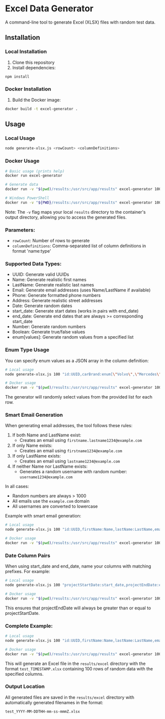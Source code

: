 # Excel Data Generator

A command-line tool to generate Excel (XLSX) files with random test data.

## Installation

### Local Installation
1. Clone this repository
2. Install dependencies:
```bash
npm install
```

### Docker Installation
1. Build the Docker image:
```bash
docker build -t excel-generator .
```

## Usage

### Local Usage
```bash
node generate-xlsx.js <rowCount> <columnDefinitions>
```

### Docker Usage
```bash
# Basic usage (prints help)
docker run excel-generator

# Generate data
docker run -v "$(pwd)/results:/usr/src/app/results" excel-generator 100 "id:UUID,name:Name"

# Windows PowerShell
docker run -v "${PWD}/results:/usr/src/app/results" excel-generator 100 "id:UUID,name:Name"
```

Note: The `-v` flag maps your local `results` directory to the container's output directory, allowing you to access the generated files.

### Parameters:

- `rowCount`: Number of rows to generate
- `columnDefinitions`: Comma-separated list of column definitions in format 'name:type'

### Supported Data Types:

- UUID: Generate valid UUIDs
- Name: Generate realistic first names
- LastName: Generate realistic last names
- Email: Generate email addresses (uses Name/LastName if available)
- Phone: Generate formatted phone numbers
- Address: Generate realistic street addresses
- Date: Generate random dates
- start_date: Generate start dates (works in pairs with end_date)
- end_date: Generate end dates that are always >= corresponding start_date
- Number: Generate random numbers
- Boolean: Generate true/false values
- enum[values]: Generate random values from a specified list

### Enum Type Usage

You can specify enum values as a JSON array in the column definition:
```bash
# Local usage
node generate-xlsx.js 100 "id:UUID,carBrand:enum[\"Volvo\",\"Mercedes\",\"Audi\"]"

# Docker usage
docker run -v "$(pwd)/results:/usr/src/app/results" excel-generator 100 "id:UUID,carBrand:enum[\"Volvo\",\"Mercedes\",\"Audi\"]"
```

The generator will randomly select values from the provided list for each row.

### Smart Email Generation

When generating email addresses, the tool follows these rules:
1. If both Name and LastName exist:
   - Creates an email using `firstname.lastname1234@example.com`
2. If only Name exists:
   - Creates an email using `firstname1234@example.com`
3. If only LastName exists:
   - Creates an email using `lastname1234@example.com`
4. If neither Name nor LastName exists:
   - Generates a random username with random number: `username1234@example.com`

In all cases:
- Random numbers are always > 1000
- All emails use the `example.com` domain
- All usernames are converted to lowercase

Example with smart email generation:
```bash
# Local usage
node generate-xlsx.js 100 "id:UUID,firstName:Name,lastName:LastName,email:Email"

# Docker usage
docker run -v "$(pwd)/results:/usr/src/app/results" excel-generator 100 "id:UUID,firstName:Name,lastName:LastName,email:Email"
```

### Date Column Pairs

When using start_date and end_date, name your columns with matching prefixes. For example:
```bash
# Local usage
node generate-xlsx.js 100 "projectStartDate:start_date,projectEndDate:end_date"

# Docker usage
docker run -v "$(pwd)/results:/usr/src/app/results" excel-generator 100 "projectStartDate:start_date,projectEndDate:end_date"
```
This ensures that projectEndDate will always be greater than or equal to projectStartDate.

### Complete Example:

```bash
# Local usage
node generate-xlsx.js 100 "id:UUID,firstName:Name,lastName:LastName,email:Email,phone:Phone,carBrand:enum[\"Volvo\",\"Mercedes\",\"BMW\"],status:enum[\"Active\",\"Inactive\"]"

# Docker usage
docker run -v "$(pwd)/results:/usr/src/app/results" excel-generator 100 "id:UUID,firstName:Name,lastName:LastName,email:Email,phone:Phone,carBrand:enum[\"Volvo\",\"Mercedes\",\"BMW\"],status:enum[\"Active\",\"Inactive\"]"
```

This will generate an Excel file in the `results/excel` directory with the format `test_TIMESTAMP.xlsx` containing 100 rows of random data with the specified columns.

### Output Location

All generated files are saved in the `results/excel` directory with automatically generated filenames in the format:
```
test_YYYY-MM-DDTHH-mm-ss-mmmZ.xlsx
